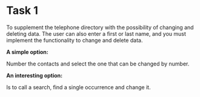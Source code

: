 # Task 1

To supplement the telephone directory with the possibility of changing and deleting
data. The user can also enter a first or last name, and you must implement the functionality
to change and delete data.

**A simple option:**

Number the contacts and select the one that can be changed by number.

**An interesting option:**

Is to call a search, find a single occurrence and change it.
